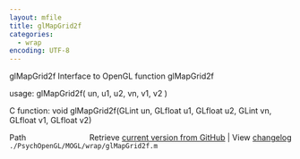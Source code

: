 ```yaml
---
layout: mfile
title: glMapGrid2f
categories:
  - wrap
encoding: UTF-8
---
```


glMapGrid2f  Interface to OpenGL function glMapGrid2f

usage:  glMapGrid2f\( un, u1, u2, vn, v1, v2 \)

C function:  void glMapGrid2f\(GLint un, GLfloat u1, GLfloat u2, GLint vn, GLfloat v1, GLfloat v2\)


<div class="code_header" style="text-align:right;">
  <span style="float:left;">Path&nbsp;&nbsp;</span> <span class="counter">Retrieve <a href=
  "https://raw.github.com/Psychtoolbox-3/Psychtoolbox-3/beta/./PsychOpenGL/MOGL/wrap/glMapGrid2f.m">current version from GitHub</a> | View <a href=
  "https://github.com/Psychtoolbox-3/Psychtoolbox-3/commits/beta/./PsychOpenGL/MOGL/wrap/glMapGrid2f.m">changelog</a></span>
</div>
<div class="code">
  <code>./PsychOpenGL/MOGL/wrap/glMapGrid2f.m</code>
</div>
